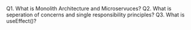 Q1. What is Monolith Architecture and Microservuces?
Q2. What is seperation of concerns and single responsibility principles?
Q3. What is useEffect()?